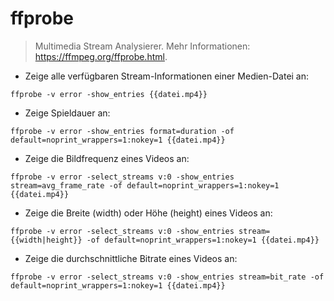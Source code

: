 # ffprobe

> Multimedia Stream Analysierer.
> Mehr Informationen: <https://ffmpeg.org/ffprobe.html>.

- Zeige alle verfügbaren Stream-Informationen einer Medien-Datei an:

`ffprobe -v error -show_entries {{datei.mp4}}`

- Zeige Spieldauer an:

`ffprobe -v error -show_entries format=duration -of default=noprint_wrappers=1:nokey=1 {{datei.mp4}}`

- Zeige die Bildfrequenz eines Videos an:

`ffprobe -v error -select_streams v:0 -show_entries stream=avg_frame_rate -of default=noprint_wrappers=1:nokey=1 {{datei.mp4}}`

- Zeige die Breite (width) oder Höhe (height) eines Videos an:

`ffprobe -v error -select_streams v:0 -show_entries stream={{width|height}} -of default=noprint_wrappers=1:nokey=1 {{datei.mp4}}`

- Zeige die durchschnittliche Bitrate eines Videos an:

`ffprobe -v error -select_streams v:0 -show_entries stream=bit_rate -of default=noprint_wrappers=1:nokey=1 {{datei.mp4}}`
